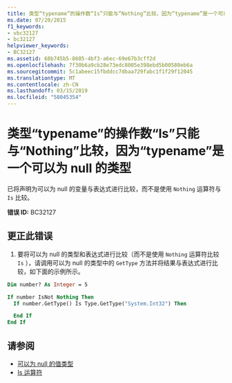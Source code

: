 ```yaml
---
title: 类型“typename”的操作数“Is”只能与“Nothing”比较，因为“typename”是一个可以为 null 的类型
ms.date: 07/20/2015
f1_keywords:
- vbc32127
- bc32127
helpviewer_keywords:
- BC32127
ms.assetid: 68b745b5-8605-4bf3-a6ec-69e67b3cff2d
ms.openlocfilehash: 7f30b6a9cb28e73edc8005e398ebd5b00580eb6a
ms.sourcegitcommit: 5c1abeec15fbddcc7dbaa729fabc1f1f29f12045
ms.translationtype: MT
ms.contentlocale: zh-CN
ms.lasthandoff: 03/15/2019
ms.locfileid: "58045354"
---
```

# <a name="is-operand-of-type-typename-can-only-be-compared-to-nothing-because-typename-is-a-nullable-type"></a>类型“typename”的操作数“Is”只能与“Nothing”比较，因为“typename”是一个可以为 null 的类型
已将声明为可以为 null 的变量与表达式进行比较，而不是使用 `Nothing` 运算符与 `Is` 比较。  
  
 **错误 ID:** BC32127  
  
## <a name="to-correct-this-error"></a>更正此错误
  
1.  要将可以为 null 的类型和表达式进行比较（而不是使用 `Nothing` 运算符比较 `Is` ），请调用可以为 null 的类型中的 `GetType` 方法并将结果与表达式进行比较，如下面的示例所示。  
  
```vb  
Dim number? As Integer = 5  

If number IsNot Nothing Then  
  If number.GetType() Is Type.GetType("System.Int32") Then   

  End If  
End If  
```  
  
## <a name="see-also"></a>请参阅

- [可以为 null 的值类型](../../visual-basic/programming-guide/language-features/data-types/nullable-value-types.md)
- [Is 运算符](../../visual-basic/language-reference/operators/is-operator.md)
